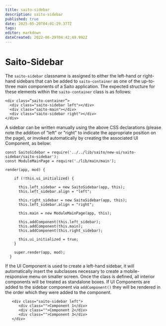 ```yaml
---
title: saito-sidebar
description: saito-sidebar
published: true
date: 2025-05-20T04:01:29.377Z
tags: 
editor: markdown
dateCreated: 2022-06-29T04:42:49.992Z
---
```


# Saito-Sidebar

The ```saito-sidebar``` classname is assigned to either the left-hand or right-hand sidebars that can be added to ```saito-container``` as one of the up-to-three main components of a Saito application. The expected structure for these elements within the ```saito-container``` class is as follows:

```
<div class=”saito-container”>
  <div class="saito-sidebar left"></div>
  <div class="saito-main"></div>
  <div class="saito-sidebar right"></div>
</div>
```
A sidebar can be written manually using the above CSS declarations (please note the addition of "left" or "right" to indicate the appropriate position on the page), or invoked automatically by creating the associated UI Component, as below:

```
const SaitoSidebar = require('../../lib/saito/new-ui/saito-sidebar/saito-sidebar');
const ModuleMainPage = require('./lib/main/main');
   
render(app, mod) {
    
    if (!this.ui_initialized) {

      this.left_sidebar = new SaitoSidebar(app, this);
      this.left_sidebar.align = "left";

      this.right_sidebar = new SaitoSidebar(app, this);
      this.left_sidebar.align = "right";

      this.main = new ModuleMainPage(app, this);

      this.addComponent(this.left_sidebar);
      this.addComponent(this.main);
      this.addComponent(this.right_sidebar);

      this.ui_initialized = true;
    }
    
    super.render(app, mod);
  }
```

If the UI Component is used to create a left-hand sidebar, it will automatically insert the subclasses necessary to create a mobile-responsive menu on smaller screen. Once the class is defined, all interior components will be treated as standalone boxes. If UI Components are added to the sidebar component via ```addComponent()``` they will be rendered in the order which they were added to the component.

````
   <div class="saito-sidebar left">
      <div class="">Component 1</div>
      <div class="">Component 2</div>
      <div class="">Component 3</div>
   </div>
````
